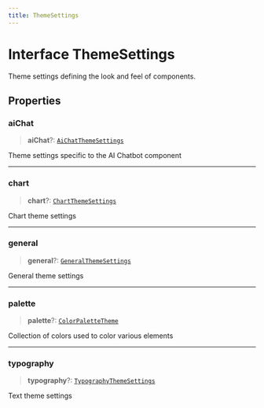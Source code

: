 ```yaml
---
title: ThemeSettings
---
```


# Interface ThemeSettings

Theme settings defining the look and feel of components.

## Properties

### aiChat

> **aiChat**?: [`AiChatThemeSettings`](interface.AiChatThemeSettings.md)

Theme settings specific to the AI Chatbot component

***

### chart

> **chart**?: [`ChartThemeSettings`](interface.ChartThemeSettings.md)

Chart theme settings

***

### general

> **general**?: [`GeneralThemeSettings`](interface.GeneralThemeSettings.md)

General theme settings

***

### palette

> **palette**?: [`ColorPaletteTheme`](../type-aliases/type-alias.ColorPaletteTheme.md)

Collection of colors used to color various elements

***

### typography

> **typography**?: [`TypographyThemeSettings`](interface.TypographyThemeSettings.md)

Text theme settings
